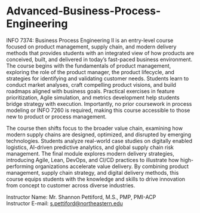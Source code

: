 # Advanced-Business-Process-Engineering
INFO 7374: Business Process Engineering II is an entry-level course focused on product management, supply chain, and modern delivery methods that provides students with an integrated view of how products are conceived, built, and delivered in today’s fast-paced business environment. The course begins with the fundamentals of product management, exploring the role of the product manager, the product lifecycle, and strategies for identifying and validating customer needs. Students learn to conduct market analyses, craft compelling product visions, and build roadmaps aligned with business goals. Practical exercises in feature prioritization, Agile simulation, and metrics development help students bridge strategy with execution. Importantly, no prior coursework in process modeling or INFO 7260 is required, making this course accessible to those new to product or process management.

The course then shifts focus to the broader value chain, examining how modern supply chains are designed, optimized, and disrupted by emerging technologies. Students analyze real-world case studies on digitally enabled logistics, AI-driven predictive analytics, and global supply chain risk management. The final module explores modern delivery strategies, introducing Agile, Lean, DevOps, and CI/CD practices to illustrate how high-performing organizations accelerate value delivery. By combining product management, supply chain strategy, and digital delivery methods, this course equips students with the knowledge and skills to drive innovation from concept to customer across diverse industries.

Instructor Name:    Mr. Shannon Pettiford, M.S., PMP, PMI-ACP\
Instructor E-mail:    s.pettiford@northeastern.edu  
